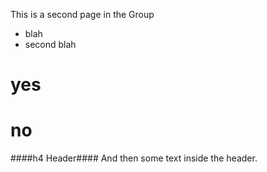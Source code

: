 This is a second page in the Group

* blah
* second blah

# yes
# no

####h4 Header####
And then some text inside the header.